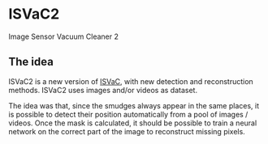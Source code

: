 # ISVaC2
Image Sensor Vacuum Cleaner 2

## The idea
ISVaC2 is a new version of [ISVaC](https://github.com/Yt-trium/ISVaC), with new detection and reconstruction methods. ISVaC2 uses images and/or videos as dataset.

The idea was that, since the smudges always appear in the same places, it is possible to detect their position automatically from a pool of images / videos.
Once the mask is calculated, it should be possible to train a neural network on the correct part of the image to reconstruct missing pixels.
